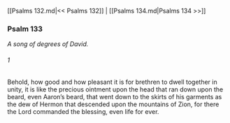 [[Psalms 132.md|<< Psalms 132]]  |  [[Psalms 134.md|Psalms 134 >>]]

### Psalm 133

*A song of degrees of David.*

###### 1
Behold, how good and how pleasant it is for brethren to dwell together in unity, it is like the precious ointment upon the head that ran down upon the beard, even Aaron’s beard, that went down to the skirts of his garments as the dew of Hermon that descended upon the mountains of Zion, for there the Lord commanded the blessing, even life for ever.
